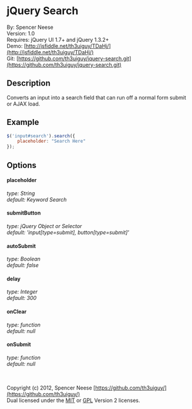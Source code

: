 jQuery Search
====================
By: Spencer Neese   
Version: 1.0   
Requires: jQuery UI 1.7+ and jQuery 1.3.2+   
Demo: [http://jsfiddle.net/th3uiguy/TDaHj/](http://jsfiddle.net/th3uiguy/TDaHj/)   
Git: [https://github.com/th3uiguy/jquery-search.git](https://github.com/th3uiguy/jquery-search.git)   


Description
---------------------
Converts an input into a search field that can run off a normal form submit or AJAX load.




Example
---------------------
```js
$('input#search').search({
	placeholder: "Search Here"
});
```



Options
---------------------
#### placeholder ####
*type: String*   
*default: Keyword Search*

#### submitButton ####
*type: jQuery Object or Selector*   
*default: 'input[type=submit], button[type=submit]'*

#### autoSubmit ####
*type: Boolean*   
*default: false*

#### delay ####
*type: Integer*   
*default: 300*

#### onClear ####
*type: function*   
*default: null*

#### onSubmit ####
*type: function*   
*default: null*




<br /><br />
Copyright (c) 2012, Spencer Neese [https://github.com/th3uiguy/](https://github.com/th3uiguy/)   
Dual licensed under the 
[MIT](https://raw.github.com/th3uiguy/jquery-search/master/MIT-LICENSE.txt) or 
[GPL](https://raw.github.com/th3uiguy/jquery-search/master/GPL-LICENSE.txt) Version 2 licenses. 

